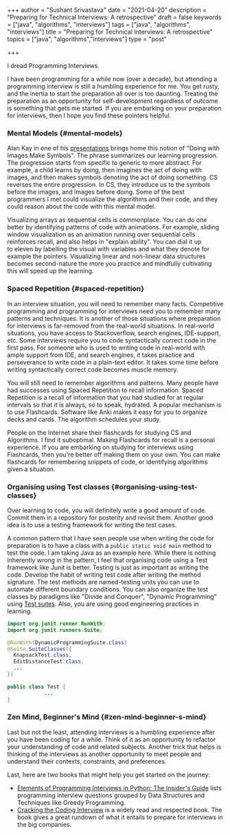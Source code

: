 +++
author = "Sushant Srivastava"
date = "2021-04-20"
description = "Preparing for Technical Interviews: A retrospective"
draft = false
keywords = ["java", "algorithms", "interviews"]
tags = ["java", "algorithms", "interviews"]
title = "Preparing for Technical Interviews: A retrospective"
topics = ["java", "algorithms","interviews"]
type = "post"

+++

I dread Programming Interviews.

I have been programming for a while now (over a decade), but attending a programming interview is still a humbling experience for me.
You get rusty, and the inertia to start the preparation all over is too daunting. Treating the preparation as an opportunity for self-development regardless of outcome is something that gets me started. If you are embarking on your preparation for interviews, then I hope you find these pointers helpful.


### Mental Models {#mental-models}

Alan Kay in one of his [presentations](https://www.youtube.com/watch?v=p2LZLYcu%5FJY) brings home this notion of "Doing with Images Make Symbols". The phrase summarizes our learning progression. The progression starts from specific to generic to more abstract. For example, a child learns by doing, then imagines the act of doing with images, and then makes symbols denoting the act of doing something. CS reverses the entire progression. In CS, they introduce us to the symbols before the images, and images before doing. Some of the best programmers I met could visualize the algorithms and their code, and they could reason about the code with this mental model.


Visualizing arrays as sequential cells is commonplace. You can do one better by identifying patterns of code with animations. For example, sliding window visualization as an animation running over sequential cells reinforces recall, and also helps in "explain ability". You can dial it up to eleven by labelling the visual with variables and what they denote for example the pointers. Visualizing linear and non-linear data structures becomes second-nature the more you practice and mindfully cultivating this will speed up the learning.


### Spaced Repetition {#spaced-repetition}

In an interview situation, you will need to remember many facts. Competitive programming and programming for interviews need you to remember many patterns and techniques. It is another of those situations where preparation for interviews is far-removed from the real-world situations. In real-world situations, you have access to Stackoverflow, search engines, IDE-support, etc. Some interviews require you to code syntactically correct code in the first pass. For someone who is used to writing code in real-world with ample support from IDE, and search engines, it takes practice and perseverance to write code in a plain-text editor. It takes some time before writing syntactically correct code becomes muscle memory.


You will still need to remember algorithms and patterns. Many people have had successes using Spaced Repetition to recall information. Spaced Repetition is a recall of information that you had studied for at regular intervals so that it is always, so to speak, hydrated. A popular mechanism is to use Flashcards. Software like Anki makes it easy for you to organize decks and cards. The algorithm schedules your study.


People on the Internet share their flashcards for studying CS and Algorithms. I find it suboptimal. Making Flashcards for recall is a personal experience. If you are embarking on studying for interviews using Flashcards, then you're better off making them on your own. You can make flashcards for remembering snippets of code, or identifying algorithms given a situation.


### Organising using Test classes {#organising-using-test-classes}

Over learning to code, you will definitely write a good amount of code. Commit them in a repository for posterity and revisit them. Another good idea is to use a testing framework for writing the test cases.


A common pattern that I have seen people use when writing the code for preparation is to have a class with a `public static void main` method to test the code. I am taking Java as an example here. While there is nothing inherently wrong in the pattern, I feel that organising code using a Test framework like Junit is better. Testing is just as important as writing the code. Develop the habit of writing test code after writing the method signature. The test methods are named-testing units you can use to automate different boundary conditions. You can also organize the test classes by paradigms like "Divide and Conquer", "Dynamic Programming" using [Test suites](https://junit.org/junit4/javadoc/latest/org/junit/runners/Suite.html). Also, you are using good engineering practices in learning.

```java
import org.junit.runner.RunWith;		
import org.junit.runners.Suite;		

@RunWith(DynamicProgrammingSuite.class)				
@Suite.SuiteClasses({				
  KnapsackTest.class,
  EditDistanceTest.class,
  ... 			
})		

public class Test {				
			...
}
```


### Zen Mind, Beginner's Mind {#zen-mind-beginner-s-mind}

Last but not the least, attending interviews is a humbling experience after you have been coding for a while. Think of it as an opportunity to refactor your understanding of code and related subjects. Another trick that helps is thinking of the interviews as another opportunity to meet people and understand their contexts, constraints, and preferences.


Last, here are two books that might help you get started on the journey:


-   [Elements of Programming Interviews in Python: The Insider's Guide](https://www.amazon.in/Elements-Programming-Interviews-Python-Insiders-ebook/dp/B092SX1SSJ) lists programming interview questions grouped by Data Structures and Techniques like Greedy Programming.
-   [Cracking the Coding Interview](https://www.amazon.in/Cracking-the-Coding-Interview/dp/0984782869) is a widely read and respected book. The book gives a great rundown of what it entails to prepare for interviews in the big companies.
